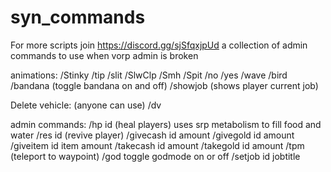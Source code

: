 # syn_commands
For more scripts join https://discord.gg/sjSfqxjpUd
a collection of admin commands to use when vorp admin is broken

animations: 
/Stinky
/tip 
/slit
/SlwClp
/Smh
/Spit
/no
/yes
/wave
/bird
/bandana (toggle bandana on and off)
/showjob (shows player current job)

Delete vehicle: (anyone can use)
/dv

admin commands:
/hp id (heal players) uses srp metabolism to fill food and water
/res id (revive player)
/givecash id amount 
/givegold id amount
/giveitem id item amount
/takecash id amount
/takegold id amount
/tpm (teleport to waypoint)
/god toggle godmode on or off 
/setjob id jobtitle
